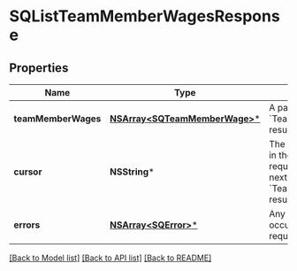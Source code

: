 # SQListTeamMemberWagesResponse

## Properties
Name | Type | Description | Notes
------------ | ------------- | ------------- | -------------
**teamMemberWages** | [**NSArray&lt;SQTeamMemberWage&gt;***](SQTeamMemberWage.md) | A page of &#x60;TeamMemberWage&#x60; results. | [optional] 
**cursor** | **NSString*** | The value supplied in the subsequent request to fetch the next page of &#x60;TeamMemberWage&#x60; results. | [optional] 
**errors** | [**NSArray&lt;SQError&gt;***](SQError.md) | Any errors that occurred during the request. | [optional] 

[[Back to Model list]](../README.md#documentation-for-models) [[Back to API list]](../README.md#documentation-for-api-endpoints) [[Back to README]](../README.md)


